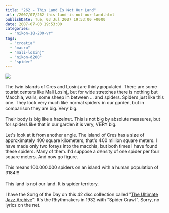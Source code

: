 ```yaml
---
title: "262 - This Land Is Not Our Land"
url: /2007/07/262-this-land-is-not-our-land.html
publishDate: Tue, 03 Jul 2007 19:53:00 +0000
date: 2007-07-03 19:53:00
categories: 
  - "nikon-18-200-vr"
tags: 
  - "croatia"
  - "macro"
  - "mali-losinj"
  - "nikon-d200"
  - "spider"
---
```

<a href="https://d25zfm9zpd7gm5.cloudfront.net/1200x1200/2007/20070702_134758.jpg"><img src="https://d25zfm9zpd7gm5.cloudfront.net/0600x0600/2007/20070702_134758.jpg"/></a><br/><br/>The twin islands of Cres and Losinj are thinly populated. There are some tourist centers like Mali Losinj, but for wide stretches there is nothing but Macchia, walls, some sheep in between ... and spiders. Spiders just like this one. They look very much like normal spiders in our garden, but in comparison they are big. Very big. <br/><br/>Their body is big like a hazelnut. This is not big by absolute measures, but for spiders like that in our garden it is very, VERY big.<br/><br/>Let's look at it from another angle. The island of Cres has a size of approximately 400 square kilometers, that's 400 million square meters. I have made only two forays into the macchia, but both times I have found these spiders. Many of them. I'd suppose a density of one spider per four square meters. And now go figure.<br/><br/>This means 100.000.000 spiders on an island with a human population of 3184!!!<br/><br/>This land is not our land. It is spider territory.<br/><br/>I have the Song of the Day on this 42 disc collection called "<a href="http://www.amazon.com/Ultimate-Jazz-Archive-Various-Artists/dp/B000B7I3W4" target="_blank">The Ultimate Jazz Archive</a>". It's the Rhythmakers in 1932 with "Spider Crawl". Sorry, no lyrics on the net.
